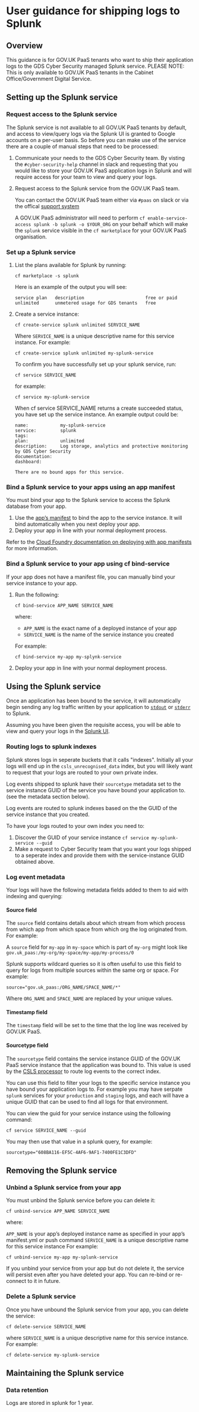 # User guidance for shipping logs to Splunk

## Overview

This guidance is for GOV.UK PaaS tenants who want to ship their application
logs to the GDS Cyber Security managed Splunk service. PLEASE NOTE: This is only available to GOV.UK PaaS tenants in the Cabinet Office/Government Digital Service.

## Setting up the Splunk service

### Request access to the Splunk service

The Splunk service is not available to all GOV.UK PaaS tenants by default, and
access to view/query logs via the Splunk UI is granted to Google accounts on a
per-user basis. So before you can make use of the service there are a couple of
manual steps that need to be processed:

1. Communicate your needs to the GDS Cyber Security team. By visting the
   `#cyber-security-help` channel in slack and requesting that you would like
   to store your GOV.UK PaaS application logs in Splunk and will require
   access for your team to view and query your logs.

2. Request access to the Splunk service from the GOV.UK PaaS team.

   You can contact the GOV.UK PaaS team either via `#paas` on slack or via the offical
   [support system](https://www.cloud.service.gov.uk/support)

   A GOV.UK PaaS administrator will need to perform `cf enable-service-access splunk -b
   splunk -o $YOUR_ORG` on your behalf which will make the `splunk` service
   visible in the `cf marketplace` for your GOV.UK PaaS organisation.

### Set up a Splunk service

1. List the plans available for Splunk by running:

   ```
   cf marketplace -s splunk
   ```

   Here is an example of the output you will see:

   ```
   service plan   description                       free or paid
   unlimited      unmetered usage for GDS tenants   free
   ```

2. Create a service instance:

   ```
   cf create-service splunk unlimited SERVICE_NAME
   ```

   Where `SERVICE_NAME` is a unique descriptive name for this service
   instance. For example:

   ```
   cf create-service splunk unlimited my-splunk-service
   ```

   To confirm you have successfully set up your splunk service, run:

   ```
   cf service SERVICE_NAME
   ```

   for example:

   ```
   cf service my-splunk-service
   ```

   When cf service SERVICE_NAME returns a create succeeded status, you have set
   up the service instance. An example output could be:

   ```
   name:            my-splunk-service
   service:         splunk
   tags:
   plan:            unlimited
   description:     Log storage, analytics and protective monitoring by GDS Cyber Security
   documentation:
   dashboard:

   There are no bound apps for this service.
   ```

### Bind a Splunk service to your apps using an app manifest

You must bind your app to the Splunk service to access the Splunk database from your app.

1. Use the [app’s manifest][manifest] to bind the app to the service instance.
   It will bind automatically when you next deploy your app.
2. Deploy your app in line with your normal deployment process.

Refer to the [Cloud Foundry documentation on deploying with app
manifests][manifest-deploy] for more information.

### Bind a Splunk service to your app using cf bind-service

If your app does not have a manifest file, you can manually bind your service instance to your app.

1. Run the following:

   ```
   cf bind-service APP_NAME SERVICE_NAME
   ```

   where:

   * `APP_NAME` is the exact name of a deployed instance of your app
   * `SERVICE_NAME` is the name of the service instance you created

   For example:

   ```
   cf bind-service my-app my-splynk-service
   ```

2. Deploy your app in line with your normal deployment process.

## Using the Splunk service

Once an application has been bound to the service, it will automatically begin
sending any log traffic written by your application to [`stdout`][app-logging]
or [`stderr`][app-logging] to Splunk.

Assuming you have been given the requisite access, you will be able to view
and query your logs in the [Splunk UI][splunk-ui].

### Routing logs to splunk indexes

Splunk stores logs in seperate buckets that it calls "indexes". Initially all
your logs will end up in the `csls_unrecognised_data` index, but you will
likely want to request that your logs are routed to your own private index.

Log events shipped to splunk have their `sourcetype` metadata set to the
service instance GUID of the service you have bound your application to. (see
the metadata section below).

Log events are routed to splunk indexes based on the the GUID of the service
instance that you created.

To have your logs routed to your own index you need to:

1. Discover the GUID of your service instance `cf service my-splunk-service --guid`
2. Make a request to Cyber Security team that you want your logs shipped to a
   seperate index and provide them with the service-instance GUID obtained
   above.

### Log event metadata

Your logs will have the following metadata fields added to them to aid with
indexing and querying:

#### Source field

The `source` field contains details about which stream from which process from
which app from which space from which org the log originated from. For example:

A `source` field for `my-app` in `my-space` which is part of `my-org` might
look like `gov.uk_paas:/my-org/my-space/my-app/my-process/0`

Splunk supports wildcard queries so it is often useful to use this field to
query for logs from multiple sources within the same org or space. For example:

```
source="gov.uk_paas:/ORG_NAME/SPACE_NAME/*"
```

Where `ORG_NAME` and `SPACE_NAME` are replaced by your unique values.

#### Timestamp field

The `timestamp` field will be set to the time that the log line was received by
GOV.UK PaaS.

#### Sourcetype field

The `sourcetype` field contains the service instance GUID of the GOV.UK PaaS
service instance that the application was bound to. This value is used by the
[CSLS processor][processor] to route log events to the correct index.

You can use this field to filter your logs to the specific service instance you
have bound your application logs to. For example you may have serpate `splunk`
services for your `production` and `staging` logs, and each will have a unique
GUID that can be used to find all logs for that environment.

You can view the guid for your service instance using the following command:

```
cf service SERVICE_NAME --guid
```

You may then use that value in a splunk query, for example:

```
sourcetype="608BA116-EF5C-4AF6-9AF1-7400FE1C3DFD"
```

## Removing the Splunk service

### Unbind a Splunk service from your app

You must unbind the Splunk service before you can delete it:

```
cf unbind-service APP_NAME SERVICE_NAME
```

where:

`APP_NAME` is your app’s deployed instance name as specified in your app’s
manifest.yml or push command `SERVICE_NAME` is a unique descriptive name for
this service instance For example:

```
cf unbind-service my-app my-splunk-service
```

If you unbind your service from your app but do not delete it, the service
will persist even after you have deleted your app. You can re-bind or
re-connect to it in future.

### Delete a Splunk service

Once you have unbound the Splunk service from your app, you can delete the service:

```
cf delete-service SERVICE_NAME
```

where `SERVICE_NAME` is a unique descriptive name for this service instance. For example:

```
cf delete-service my-splunk-service
```

## Maintaining the Splunk service

### Data retention

Logs are stored in splunk for 1 year.


[manifest]: https://docs.cloud.service.gov.uk/deploying_apps.html#deploying-public-apps
[manifest-deploy]: https://docs.cloudfoundry.org/devguide/deploy-apps/manifest.html#services-block
[splunk-ui]: https://gds.splunkcloud.com/
[app-logging]: https://docs.cloud.service.gov.uk/monitoring_apps.html#logs
[processor]: https://github.com/alphagov/centralised-security-logging-service/tree/master/kinesis_processor
